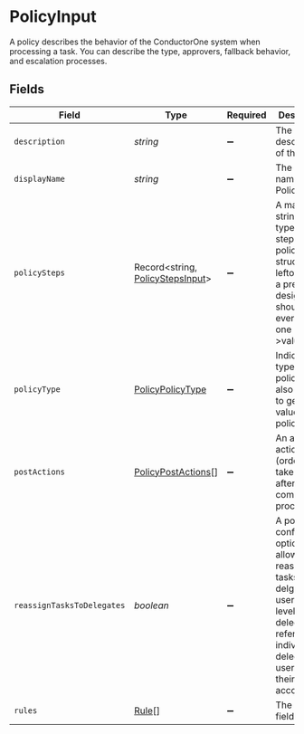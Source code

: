 # PolicyInput

A policy describes the behavior of the ConductorOne system when processing a task. You can describe the type, approvers, fallback behavior, and escalation processes.


## Fields

| Field                                                                                                                                                                       | Type                                                                                                                                                                        | Required                                                                                                                                                                    | Description                                                                                                                                                                 |
| --------------------------------------------------------------------------------------------------------------------------------------------------------------------------- | --------------------------------------------------------------------------------------------------------------------------------------------------------------------------- | --------------------------------------------------------------------------------------------------------------------------------------------------------------------------- | --------------------------------------------------------------------------------------------------------------------------------------------------------------------------- |
| `description`                                                                                                                                                               | *string*                                                                                                                                                                    | :heavy_minus_sign:                                                                                                                                                          | The description of the Policy.                                                                                                                                              |
| `displayName`                                                                                                                                                               | *string*                                                                                                                                                                    | :heavy_minus_sign:                                                                                                                                                          | The display name of the Policy.                                                                                                                                             |
| `policySteps`                                                                                                                                                               | Record<string, [PolicyStepsInput](../../models/shared/policystepsinput.md)>                                                                                                 | :heavy_minus_sign:                                                                                                                                                          | A map of string(policy type) to steps in a policy. This structure is leftover from a previous design, and should only ever have one key->value set.                         |
| `policyType`                                                                                                                                                                | [PolicyPolicyType](../../models/shared/policypolicytype.md)                                                                                                                 | :heavy_minus_sign:                                                                                                                                                          | Indicates the type of this policy. Can also be used to get the value from policySteps.                                                                                      |
| `postActions`                                                                                                                                                               | [PolicyPostActions](../../models/shared/policypostactions.md)[]                                                                                                             | :heavy_minus_sign:                                                                                                                                                          | An array of actions (ordered) to take place after a policy completes processing.                                                                                            |
| `reassignTasksToDelegates`                                                                                                                                                  | *boolean*                                                                                                                                                                   | :heavy_minus_sign:                                                                                                                                                          | A policy configuration option that allows for reassinging tasks to delgated users. This level of delegation referrs to the individual delegates users set on their account. |
| `rules`                                                                                                                                                                     | [Rule](../../models/shared/rule.md)[]                                                                                                                                       | :heavy_minus_sign:                                                                                                                                                          | The rules field.                                                                                                                                                            |